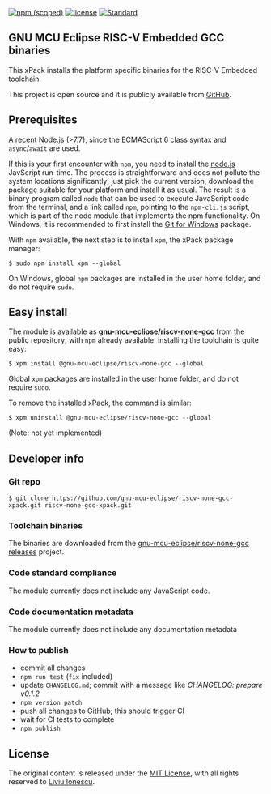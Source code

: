 [![npm (scoped)](https://img.shields.io/npm/v/@gnu-mcu-eclipse/riscv-none-gcc.svg)](https://www.npmjs.com/package/@gnu-mcu-eclipse/riscv-none-gcc) 
[![license](https://img.shields.io/github/license/gnu-mcu-eclipse/riscv-none-gcc-xpack.svg)](https://github.com/gnu-mcu-eclipse/riscv-none-gcc-xpack/blob/xpack/LICENSE) 
[![Standard](https://img.shields.io/badge/code_style-standard-brightgreen.svg)](https://standardjs.com/)


## GNU MCU Eclipse RISC-V Embedded GCC binaries

This xPack installs the platform specific binaries for the RISC-V Embedded toolchain.

This project is open source and it is publicly available from [GitHub](https://github.com/gnu-mcu-eclipse/riscv-none-gcc-xpack).

## Prerequisites

A recent [Node.js](https://nodejs.org) (>7.7), since the ECMAScript 6 class syntax and `async`/`await` are used.

If this is your first encounter with `npm`, you need to install the [node.js](https://nodejs.org/) JavScript run-time. The process is straightforward and does not pollute the system locations significantly; just pick the current version, download the package suitable for your platform and install it as usual. The result is a binary program called `node` that can be used to execute JavaScript code from the terminal, and a link called `npm`, pointing to the `npm-cli.js` script, which is part of the node module that implements the npm functionality. On Windows, it is recommended to first install the [Git for Windows](https://git-scm.com/download/win) package.

With `npm` available, the next step is to install `xpm`, the xPack package manager:

```console
$ sudo npm install xpm --global
```

On Windows, global `npm` packages are installed in the user home folder, and do not require `sudo`.

## Easy install

The module is available as [**gnu-mcu-eclipse/riscv-none-gcc**](https://www.npmjs.com/package/gnu-mcu-eclipse/riscv-none-gcc) from the public repository; with `npm` already available, installing the toolchain is quite easy:

```console
$ xpm install @gnu-mcu-eclipse/riscv-none-gcc --global
```

Global `xpm` packages are installed in the user home folder, and do not require `sudo`.

To remove the installed xPack, the command is similar:

```console
$ xpm uninstall @gnu-mcu-eclipse/riscv-none-gcc --global
```

(Note: not yet implemented)

## Developer info

### Git repo

```console
$ git clone https://github.com/gnu-mcu-eclipse/riscv-none-gcc-xpack.git riscv-none-gcc-xpack.git
```

### Toolchain binaries

The binaries are downloaded from the [gnu-mcu-eclipse/riscv-none-gcc](https://github.com/gnu-mcu-eclipse/riscv-none-gcc) [releases](https://github.com/gnu-mcu-eclipse/riscv-none-gcc/releases) project.

### Code standard compliance

The module currently does not include any JavaScript code.

### Code documentation metadata

The module currently does not include any documentation metadata

### How to publish

* commit all changes
* `npm run test` (`fix` included)
* update `CHANGELOG.md`; commit with a message like _CHANGELOG: prepare v0.1.2_
* `npm version patch`
* push all changes to GitHub; this should trigger CI
* wait for CI tests to complete
* `npm publish`

## License

The original content is released under the [MIT License](https://opensource.org/licenses/MIT), with all rights reserved to [Liviu Ionescu](https://github.com/ilg-ul).
